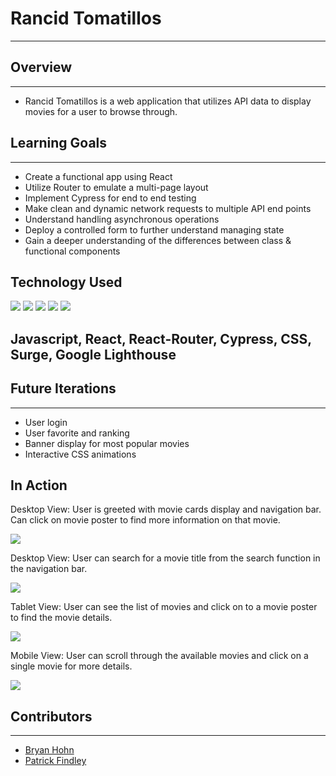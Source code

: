 # Rancid Tomatillos
---
## Overview
---
- Rancid Tomatillos is a web application that utilizes API data to display movies for a user to browse through.
## Learning Goals
---
* Create a functional app using React
* Utilize Router to emulate a multi-page layout
* Implement Cypress for end to end testing
* Make clean and dynamic network requests to multiple API end points
* Understand handling asynchronous operations
* Deploy a controlled form to further understand managing state
* Gain a deeper understanding of the differences between class & functional components

## Technology Used
![](https://github.com/bhohnco/Rancid-Tomatillos/blob/main/public/react-logo.png?raw=true)
![](https://github.com/bhohnco/Rancid-Tomatillos/blob/main/public/05dca500-f010-11e9-9588-a96554294e4e.png?raw=true)
![](https://github.com/bhohnco/Rancid-Tomatillos/blob/main/public/8908513.png?raw=true)
![](https://github.com/bhohnco/Rancid-Tomatillos/blob/main/public/116416068-43221580-a7f7-11eb-92d3-d7ccf90cd0a9.png?raw=true)
![](https://github.com/bhohnco/Rancid-Tomatillos/blob/main/public/116416117-503f0480-a7f7-11eb-873a-37326551381c.png?raw=true)

Javascript, React, React-Router, Cypress, CSS, Surge, Google Lighthouse
---
## Future Iterations
---
- User login
- User favorite and ranking
- Banner display for most popular movies
- Interactive CSS animations

## In Action
Desktop View: User is greeted with movie cards display and navigation bar. Can click on movie poster to find more information on that movie.

![](https://user-images.githubusercontent.com/71860165/119421000-ecefa780-bcba-11eb-910e-f86ac8608b8a.gif)

Desktop View: User can search for a movie title from the search function in the navigation bar.

![](https://user-images.githubusercontent.com/71860165/119421949-1d384580-bcbd-11eb-9134-c43860849ecc.gif)

Tablet View: User can see the list of movies and click on to a movie poster to find the movie details.

![](https://user-images.githubusercontent.com/71860165/119421339-ba927a00-bcbb-11eb-94c0-1831388ad3e7.gif)

Mobile View: User can scroll through the available movies and click on a single movie for more details.

![](https://user-images.githubusercontent.com/71860165/119421550-2ffe4a80-bcbc-11eb-9d1f-20da1032ea5f.gif)

## Contributors
---

- [Bryan Hohn](https://github.com/bhohnco)
- [Patrick Findley](https://github.com/Patfindley)

